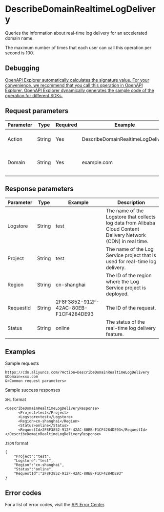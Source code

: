 # DescribeDomainRealtimeLogDelivery

Queries the information about real-time log delivery for an accelerated domain name.

The maximum number of times that each user can call this operation per second is 100.

## Debugging

[OpenAPI Explorer automatically calculates the signature value. For your convenience, we recommend that you call this operation in OpenAPI Explorer. OpenAPI Explorer dynamically generates the sample code of the operation for different SDKs.](https://api.aliyun.com/#product=Cdn&api=DescribeDomainRealtimeLogDelivery&type=RPC&version=2018-05-10)

## Request parameters

|Parameter|Type|Required|Example|Description|
|---------|----|--------|-------|-----------|
|Action|String|Yes|DescribeDomainRealtimeLogDelivery|The operation that you want to perform. Set the value to **DescribeDomainRealtimeLogDelivery**. |
|Domain|String|Yes|example.com|The accelerated domain name for which real-time log delivery is enabled. Only one domain name is supported. |

## Response parameters

|Parameter|Type|Example|Description|
|---------|----|-------|-----------|
|Logstore|String|test|The name of the Logstore that collects log data from Alibaba Cloud Content Delivery Network \(CDN\) in real time. |
|Project|String|test|The name of the Log Service project that is used for real-time log delivery. |
|Region|String|cn-shanghai|The ID of the region where the Log Service project is deployed. |
|RequestId|String|2F8F3852-912F-42AC-80EB-F1CF4284DE93|The ID of the request. |
|Status|String|online|The status of the real-time log delivery feature. |

## Examples

Sample requests

```
https://cdn.aliyuncs.com/?Action=DescribeDomainRealtimeLogDelivery
&Domain=xxx.com
&<Common request parameters>
```

Sample success responses

`XML` format

```
<DescribeDomainRealtimeLogDeliveryResponse>
	  <Project>test</Project>
	  <Logstore>test</Logstore>
	  <Region>cn-shanghai</Region>
	  <Status>online</Status>
	  <RequestId>2F8F3852-912F-42AC-80EB-F1CF4284DE93</RequestId>
</DescribeDomainRealtimeLogDeliveryResponse>
```

`JSON` format

```
{
    "Project":"test",
    "Logstore":"test",
    "Region":"cn-shanghai",
    "Status":"online",
    "RequestId":"2F8F3852-912F-42AC-80EB-F1CF4284DE93"
}
```

## Error codes

For a list of error codes, visit the [API Error Center](https://error-center.alibabacloud.com/status/product/Cdn).

